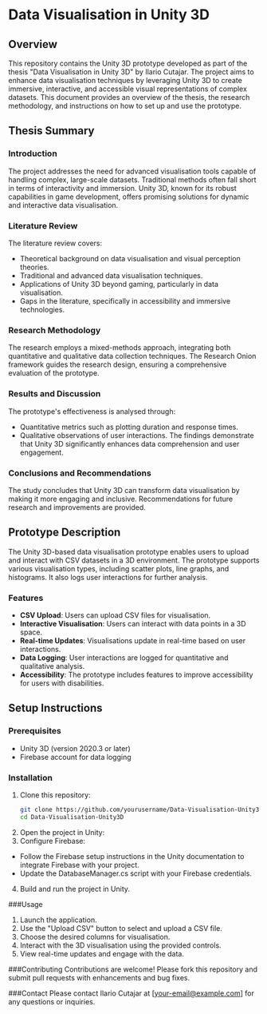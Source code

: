 # Data Visualisation in Unity 3D

## Overview

This repository contains the Unity 3D prototype developed as part of the thesis "Data Visualisation in Unity 3D" by Ilario Cutajar. The project aims to enhance data visualisation techniques by leveraging Unity 3D to create immersive, interactive, and accessible visual representations of complex datasets. This document provides an overview of the thesis, the research methodology, and instructions on how to set up and use the prototype.

## Thesis Summary

### Introduction

The project addresses the need for advanced visualisation tools capable of handling complex, large-scale datasets. Traditional methods often fall short in terms of interactivity and immersion. Unity 3D, known for its robust capabilities in game development, offers promising solutions for dynamic and interactive data visualisation.

### Literature Review

The literature review covers:
- Theoretical background on data visualisation and visual perception theories.
- Traditional and advanced data visualisation techniques.
- Applications of Unity 3D beyond gaming, particularly in data visualisation.
- Gaps in the literature, specifically in accessibility and immersive technologies.

### Research Methodology

The research employs a mixed-methods approach, integrating both quantitative and qualitative data collection techniques. The Research Onion framework guides the research design, ensuring a comprehensive evaluation of the prototype.

### Results and Discussion

The prototype's effectiveness is analysed through:
- Quantitative metrics such as plotting duration and response times.
- Qualitative observations of user interactions.
The findings demonstrate that Unity 3D significantly enhances data comprehension and user engagement.

### Conclusions and Recommendations

The study concludes that Unity 3D can transform data visualisation by making it more engaging and inclusive. Recommendations for future research and improvements are provided.

## Prototype Description

The Unity 3D-based data visualisation prototype enables users to upload and interact with CSV datasets in a 3D environment. The prototype supports various visualisation types, including scatter plots, line graphs, and histograms. It also logs user interactions for further analysis.

### Features

- **CSV Upload**: Users can upload CSV files for visualisation.
- **Interactive Visualisation**: Users can interact with data points in a 3D space.
- **Real-time Updates**: Visualisations update in real-time based on user interactions.
- **Data Logging**: User interactions are logged for quantitative and qualitative analysis.
- **Accessibility**: The prototype includes features to improve accessibility for users with disabilities.

## Setup Instructions

### Prerequisites

- Unity 3D (version 2020.3 or later)
- Firebase account for data logging

### Installation

1. Clone this repository:
   ```sh
   git clone https://github.com/yourusername/Data-Visualisation-Unity3D.git
   cd Data-Visualisation-Unity3D
   ```
2. Open the project in Unity:
3. Configure Firebase:

- Follow the Firebase setup instructions in the Unity documentation to integrate Firebase with your project.
- Update the DatabaseManager.cs script with your Firebase credentials.
4. Build and run the project in Unity.

###Usage
1. Launch the application.
2. Use the "Upload CSV" button to select and upload a CSV file.
3. Choose the desired columns for visualisation.
4. Interact with the 3D visualisation using the provided controls.
5. View real-time updates and engage with the data.

###Contributing
Contributions are welcome! Please fork this repository and submit pull requests with enhancements and bug fixes.

###Contact
Please contact Ilario Cutajar at [your-email@example.com] for any questions or inquiries.
